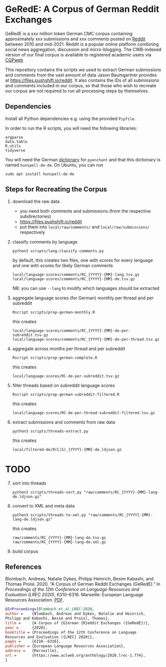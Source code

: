 # GeRedE: A Corpus of German Reddit Exchanges
GeRedE is a xxx million token German CMC corpus containing approximately xxx submissions and xxx comments posted on [Reddit](https://www.reddit.com) between 2010 and mid-2021. Reddit is a popular online platform combining social news aggregation, discussion and micro-blogging. The CWB-indexed version of our final corpus is available to registered academic users via [CQPweb](https://corpora.linguistik.uni-erlangen.de/cqpweb/gerede_v2)

This repository contains the scripts we used to extract German submissions and comments from the vast amount of data Jason Baumgartner provides at https://files.pushshift.io/reddit. It also contains the IDs of all submissions and comments included in our corpus, so that those who wish to recreate our corpus are not required to run all processing steps by themselves.

## Dependencies

Install all Python dependencies e.g. using the provided `Pipfile`. 

In order to run the R scripts, you will need the following libraries:

    argparse
    data.table
    R.utils
    tidyverse

You will need the German [dictionary](https://pyenchant.github.io/pyenchant/install.html#installing-a-dictionary) for `pyenchant` and that this dictionary is named `hunspell-de-de`.  On Ubuntu, you can run

    sudo apt install hunspell-de-de


## Steps for Recreating the Corpus

1. download the raw data
   - you need both comments and submissions (from the respective subdirectories)
   - https://files.pushshift.io/reddit
   - put them into `local/raw/comments/` and `local/raw/submissions/` respectively

2. classify comments by language
   ```
   python3 scripts/lang-classify-comments.py
   ```
   by default, this creates two files, one with scores for every language and one with scores for likely German comments
   ```
   local/language-scores/comments/RC_{YYYY}-{MM}-lang.tsv.gz
   local/language-scores/comments/RC_{YYYY}-{MM}-de.tsv.gz
   ```
   NB: you can use `--lang` to modify which languages should be extracted
   
3. aggregate language scores (for German) monthly per thread and per subreddit
   ```
   Rscript scripts/prop-german-monthly.R
   ```
   this creates
   ```
   local/language-scores/comments/RC_{YYYY}-{MM}-de-per-subreddit.tsv.gz
   local/language-scores/comments/RC_{YYYY}-{MM}-de-per-thread.tsv.gz
   ```

4. aggregate across months per thread and per subreddit
   ```
   Rscript scripts/prop-german-complete.R
   ```
   this creates
   ```
   local/language-scores/RC-de-per-subreddit.tsv.gz
   ```

5. filter threads based on subreddit language scores
   ```
   Rscript scripts/prop-german-subreddit-filtered.R
   ```
   this creates
   ```
   local/language-scores/RC-de-per-thread-subreddit-filtered.tsv.gz
   ```

6. extract submissions and comments from raw data
   ```
   python3 scripts/threads-extract.py
   ```
   this creates
   ```
   local/filtered-de/R(C|S)_{YYYY}-{MM}-de.ldjson.gz
   ```

# TODO
7. sort into threads
   ```
   python3 scripts/threads-sort.py "raw/comments/RC_{YYYY}-{MM}-lang-de.ldjson.gz" 
   ```

8. convert to XML and meta data
   ```
   python3 scripts/threads-to-xml.py "raw/comments/RC_{YYYY}-{MM}-lang-de.ldjson.gz"
   ```
   this creates
   ```
   raw/comments/RC_{YYYY}-{MM}-lang-de.tsv.gz
   raw/comments/RC_{YYYY}-{MM}-lang-de.xml.gz
   ```

9. build corpus


## References

Blombach, Andreas, Natalie Dykes, Philipp Heinrich, Besim Kabashi, and Thomas Proisl. 2020. “A Corpus of German Reddit Exchanges (GeRedE).”  In *Proceedings of the 12th Conference on Language Resources and Evaluation (LREC 2020)*, 6310–6316. Marseille: European Language Resources Association. [PDF](https://www.aclweb.org/anthology/2020.lrec-1.774.pdf).

```bibtex
@InProceedings{Blombach_et_al_LREC:2020,
author =    {Blombach, Andreas and Dykes, Natalie and Heinrich,
Philipp and Kabashi, Besim and Proisl, Thomas},
title =     {A Corpus of {G}erman {R}eddit Exchanges ({GeRedE})},
year =      {2020},
booktitle = {Proceedings of the 12th Conference on Language
Resources and Evaluation ({LREC} 2020)},
pages =     {6310--6316},
publisher = {European Language Resources Association},
address =   {Marseille},
url =       {https://www.aclweb.org/anthology/2020.lrec-1.774},
}
```
